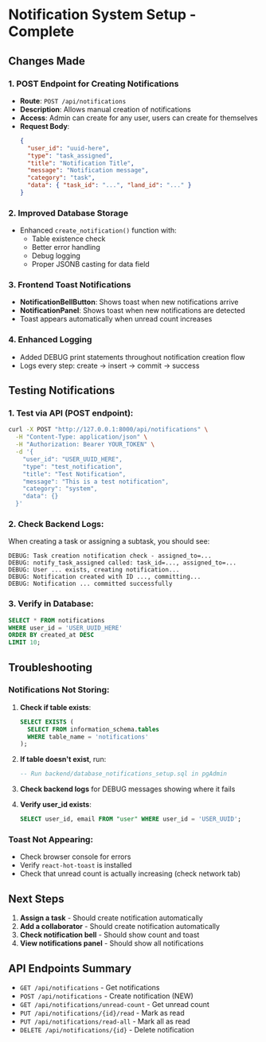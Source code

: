 # Notification System Setup - Complete

## Changes Made

### 1. POST Endpoint for Creating Notifications
- **Route**: `POST /api/notifications`
- **Description**: Allows manual creation of notifications
- **Access**: Admin can create for any user, users can create for themselves
- **Request Body**:
  ```json
  {
    "user_id": "uuid-here",
    "type": "task_assigned",
    "title": "Notification Title",
    "message": "Notification message",
    "category": "task",
    "data": { "task_id": "...", "land_id": "..." }
  }
  ```

### 2. Improved Database Storage
- Enhanced `create_notification()` function with:
  - Table existence check
  - Better error handling
  - Debug logging
  - Proper JSONB casting for data field

### 3. Frontend Toast Notifications
- **NotificationBellButton**: Shows toast when new notifications arrive
- **NotificationPanel**: Shows toast when new notifications are detected
- Toast appears automatically when unread count increases

### 4. Enhanced Logging
- Added DEBUG print statements throughout notification creation flow
- Logs every step: create → insert → commit → success

## Testing Notifications

### 1. Test via API (POST endpoint):
```bash
curl -X POST "http://127.0.0.1:8000/api/notifications" \
  -H "Content-Type: application/json" \
  -H "Authorization: Bearer YOUR_TOKEN" \
  -d '{
    "user_id": "USER_UUID_HERE",
    "type": "test_notification",
    "title": "Test Notification",
    "message": "This is a test notification",
    "category": "system",
    "data": {}
  }'
```

### 2. Check Backend Logs:
When creating a task or assigning a subtask, you should see:
```
DEBUG: Task creation notification check - assigned_to=...
DEBUG: notify_task_assigned called: task_id=..., assigned_to=...
DEBUG: User ... exists, creating notification...
DEBUG: Notification created with ID ..., committing...
DEBUG: Notification ... committed successfully
```

### 3. Verify in Database:
```sql
SELECT * FROM notifications 
WHERE user_id = 'USER_UUID_HERE' 
ORDER BY created_at DESC 
LIMIT 10;
```

## Troubleshooting

### Notifications Not Storing:
1. **Check if table exists**:
   ```sql
   SELECT EXISTS (
     SELECT FROM information_schema.tables 
     WHERE table_name = 'notifications'
   );
   ```
   
2. **If table doesn't exist**, run:
   ```sql
   -- Run backend/database_notifications_setup.sql in pgAdmin
   ```

3. **Check backend logs** for DEBUG messages showing where it fails

4. **Verify user_id exists**:
   ```sql
   SELECT user_id, email FROM "user" WHERE user_id = 'USER_UUID';
   ```

### Toast Not Appearing:
- Check browser console for errors
- Verify `react-hot-toast` is installed
- Check that unread count is actually increasing (check network tab)

## Next Steps

1. **Assign a task** - Should create notification automatically
2. **Add a collaborator** - Should create notification automatically  
3. **Check notification bell** - Should show count and toast
4. **View notifications panel** - Should show all notifications

## API Endpoints Summary

- `GET /api/notifications` - Get notifications
- `POST /api/notifications` - Create notification (NEW)
- `GET /api/notifications/unread-count` - Get unread count
- `PUT /api/notifications/{id}/read` - Mark as read
- `PUT /api/notifications/read-all` - Mark all as read
- `DELETE /api/notifications/{id}` - Delete notification

